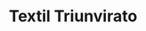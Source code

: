 ---
title: "Textil Triunvirato"
url: /ciudad-autonoma-de-buenos-aires/textil-triunvirato-monroe/
shop: cortina
---